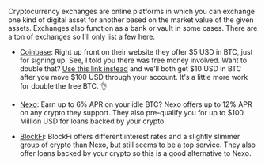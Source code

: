 Cryptocurrency exchanges are online platforms in which you can exchange one kind of digital asset for another based on the market value of the given assets.  Exchanges also function as a bank or vault in some cases. There are a ton of exchanges so I'll only list a few here.

- [Coinbase](https://www.coinbase.com/): Right up front on their website they offer $5 USD in BTC, just for signing up. See, I told you there was free money involved. Want to double that? [Use this link instead](https://www.coinbase.com/join/spann_z7n) and we'll both get $10 USD in BTC after you move $100 USD through your account. It's a little more work for double the free BTC. 👌

- [Nexo](https://nexo.io/?u=5fb567b98047051ebe62fd9b): Earn up to 6% APR on your idle BTC? Nexo offers up to 12% APR on any crypto they support. They also pre-qualify you for up to $100 Million USD for loans backed by your crypto. 

- [BlockFi](https://blockfi.com/?ref=e5f174eb): BlockFi offers different interest rates and a slightly slimmer group of crypto than Nexo, but still seems to be a top service. They also offer loans backed by your crypto so this is a good alternative to Nexo.
